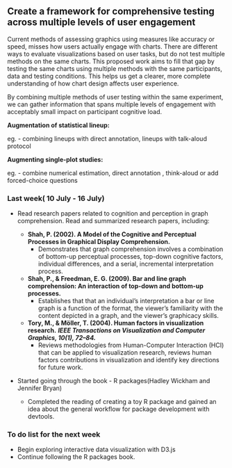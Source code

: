 ## Create a framework for comprehensive testing across multiple levels of user engagement

Current methods of assessing graphics using measures like accuracy or speed, misses how users actually engage with charts. There are different ways to evaluate visualizations based on user tasks, but do not test multiple methods on the same charts. This proposed work aims to fill that gap by testing the same charts using multiple methods with the same participants, data and testing conditions. This helps us get a clearer, more complete understanding of how chart design affects user experience.

By combining multiple methods of user testing within the same experiment, we can gather information that spans multiple levels of engagement with acceptably small impact on participant cognitive load.

**Augmentation of statistical lineup:**

eg. - combining lineups with direct annotation, lineups with talk-aloud protocol

**Augmenting single-plot studies:**

eg. - combine numerical estimation, direct annotation , think-aloud or add forced-choice questions

### Last week( 10 July - 16 July)

-   Read research papers related to cognition and perception in graph comprehension. Read and summarized research papers, including:

    -   **Shah, P. (2002). A Model of the Cognitive and Perceptual Processes in Graphical Display Comprehension.**
        -   Demonstrates that graph comprehension involves a combination of bottom-up perceptual processes, top-down cognitive factors, individual differences, and a serial, incremental interpretation process.
    -   **Shah, P., & Freedman, E. G. (2009). Bar and line graph comprehension: An interaction of top-down and bottom-up processes.**
        -   Establishes that that an individual’s interpretation a bar or line graph is a function of the format, the viewer’s familiarity with the content depicted in a graph, and the viewer’s graphicacy skills.
    -   **Tory, M., & Möller, T. (2004). Human factors in visualization research.** ***IEEE Transactions on Visualization and Computer Graphics, 10(1), 72–84.***
        -   Reviews methodologies from Human-Computer Interaction (HCI) that can be applied to visualization research, reviews human factors contributions in visualization and identify key directions for future work.

-   Started going through the book - R packages(Hadley Wickham and Jennifer Bryan)

    -   Completed the reading of creating a toy R package and gained an idea about the general workflow for package development with devtools.

### To do list for the next week

-   Begin exploring interactive data visualization with D3.js
-   Continue following the R packages book.
